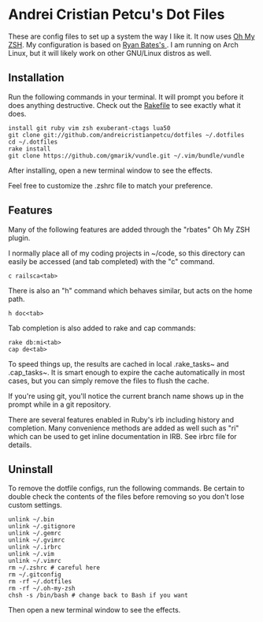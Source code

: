 # Andrei Cristian Petcu's Dot Files

These are config files to set up a system the way I like it. It now uses [Oh My ZSH](https://github.com/robbyrussell/oh-my-zsh). My configuration is based on [Ryan Bates's ](https://github.com/ryanb/dotfiles).
I am running on Arch Linux, but it will likely work on other GNU/Linux distros as well.


## Installation

Run the following commands in your terminal. It will prompt you before it does anything destructive. Check out the [Rakefile](https://github.com/andreicristianpetcu/dotfiles/blob/custom-bash-zsh/Rakefile) to see exactly what it does.

```terminal
install git ruby vim zsh exuberant-ctags lua50
git clone git://github.com/andreicristianpetcu/dotfiles ~/.dotfiles
cd ~/.dotfiles
rake install
git clone https://github.com/gmarik/vundle.git ~/.vim/bundle/vundle
```

After installing, open a new terminal window to see the effects.

Feel free to customize the .zshrc file to match your preference.


## Features

Many of the following features are added through the "rbates" Oh My ZSH plugin.

I normally place all of my coding projects in ~/code, so this directory can easily be accessed (and tab completed) with the "c" command.

```terminal
c railsca<tab>
```

There is also an "h" command which behaves similar, but acts on the home path.

```terminal
h doc<tab>
```

Tab completion is also added to rake and cap commands:

```
rake db:mi<tab>
cap de<tab>
```

To speed things up, the results are cached in local .rake_tasks~ and .cap_tasks~. It is smart enough to expire the cache automatically in most cases, but you can simply remove the files to flush the cache.

If you're using git, you'll notice the current branch name shows up in the prompt while in a git repository.

There are several features enabled in Ruby's irb including history and completion. Many convenience methods are added as well such as "ri" which can be used to get inline documentation in IRB. See irbrc file for details.


## Uninstall

To remove the dotfile configs, run the following commands. Be certain to double check the contents of the files before removing so you don't lose custom settings.

```
unlink ~/.bin
unlink ~/.gitignore
unlink ~/.gemrc
unlink ~/.gvimrc
unlink ~/.irbrc
unlink ~/.vim
unlink ~/.vimrc
rm ~/.zshrc # careful here
rm ~/.gitconfig
rm -rf ~/.dotfiles
rm -rf ~/.oh-my-zsh
chsh -s /bin/bash # change back to Bash if you want
```

Then open a new terminal window to see the effects.
